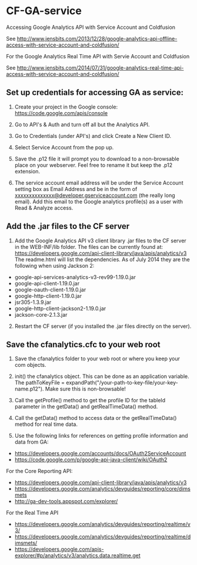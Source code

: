 CF-GA-service
=============

Accessing Google Analytics API with Service Account and Coldfusion

See http://www.jensbits.com/2013/12/28/google-analytics-api-offline-access-with-service-account-and-coldfusion/

For the Google Analytics Real Time API with Servie Account and Coldfusion

See http://www.jensbits.com/2014/07/31/google-analytics-real-time-api-access-with-service-account-and-coldfusion/

Set up credentials for accessing GA as service:
-----------------------------------------------

1. Create your project in the Google console: https://code.google.com/apis/console

2. Go to API's & Auth and turn off all but the Analytics API.

3. Go to Credentials (under API's) and click Create a New Client ID.

4. Select Service Account from the pop up.

5. Save the .p12 file it will prompt you to download to a non-browsable place on your webserver. Feel free to rename it but keep the .p12 extension.

6. The service account email address will be under the Service Account setting box as Email Address and be in the form of xxxxxxxxxxxxxx@developer.gserviceaccount.com (the really long email). Add this email to the Google analytics profile(s) as a user with Read & Analyze access.

Add the .jar files to the CF server
-----------------------------------

1. Add the Google Analytics API v3 client library .jar files to the CF server in the WEB-INF/lib folder. The files can be currently found at: https://developers.google.com/api-client-library/java/apis/analytics/v3 The readme.html will list the dependencies. As of July 2014 they are the following when using Jackson 2:
  * google-api-services-analytics-v3-rev99-1.19.0.jar
  * google-api-client-1.19.0.jar
  * google-oauth-client-1.19.0.jar
  * google-http-client-1.19.0.jar
  * jsr305-1.3.9.jar
  * google-http-client-jackson2-1.19.0.jar
  * jackson-core-2.1.3.jar

2. Restart the CF server (if you installed the .jar files directly on the server).

Save the cfanalytics.cfc to your web root
-----------------------------------------

1. Save the cfanalytics folder to your web root or where you keep your com objects.

2. init() the cfanalytics object. This can be done as an application variable. The pathToKeyFile = expandPath("/your-path-to-key-file/your-key-name.p12"). Make sure this is non-browsable!

3. Call the getProfile() method to get the profile ID for the tableId parameter in the getData() and getRealTimeData() method.

4. Call the getData() method to access data or the getRealTimeData() method for real time data.

5. Use the following links for references on getting profile information and data from GA:
  * https://developers.google.com/accounts/docs/OAuth2ServiceAccount
  * https://code.google.com/p/google-api-java-client/wiki/OAuth2
  
  For the Core Reporting API:
  * https://developers.google.com/api-client-library/java/apis/analytics/v3
  * https://developers.google.com/analytics/devguides/reporting/core/dimsmets
  * http://ga-dev-tools.appspot.com/explorer/
  
  For the Real Time API
  * https://developers.google.com/analytics/devguides/reporting/realtime/v3/
  * https://developers.google.com/analytics/devguides/reporting/realtime/dimsmets/
  * https://developers.google.com/apis-explorer/#p/analytics/v3/analytics.data.realtime.get

